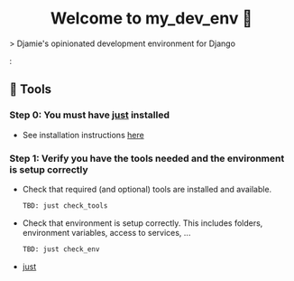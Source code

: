 <h1 align="center">Welcome to my_dev_env 👋</h1>
> Djamie's opinionated development environment for Django

:
## :wrench: Tools

### Step 0: You must have [just](https://github.com/casey/just) installed

* See installation instructions [here](https://github.com/casey/just?tab=readme-ov-file#installation)

### Step 1: Verify you have the tools needed and the environment is setup correctly

* Check that required (and optional) tools are installed and available.

    ```bash
    TBD: just check_tools
    ```

* Check that environment is setup correctly. This includes folders, environment variables, access to services, ...

    ```bash
    TBD: just check_env
    ```






* [just]()